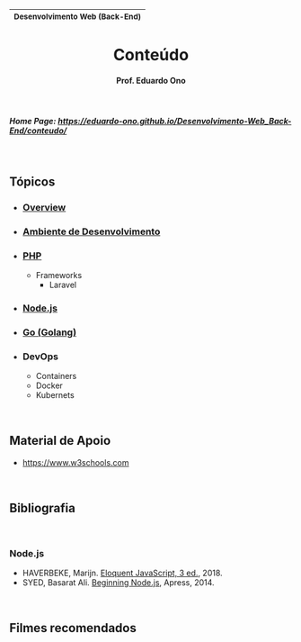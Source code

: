 | <sup>Desenvolvimento Web (Back-End)</sup> |
| --- |

<h1 align="center">Conteúdo</h1>

<h4 align="center">Prof. Eduardo Ono</h4>

&nbsp;

##### Home Page: https://eduardo-ono.github.io/Desenvolvimento-Web_Back-End/conteudo/

&nbsp;

## Tópicos

* ### [Overview](./00-overview)

* ### [Ambiente de Desenvolvimento](./01-ambiente-de-desenvolvimento)

* ### [PHP](./03-php)

  * Frameworks
    * Laravel

* ### [Node.js](./04-nodejs)

* ### [Go (Golang)](./07-golang)

* ### DevOps

  * Containers
  * Docker
  * Kubernets

&nbsp;

## Material de Apoio

- https://www.w3schools.com

<br>

## Bibliografia

<br>

### Node.js

* HAVERBEKE, Marijn. [Eloquent JavaScript, 3 ed.](https://archive.org/details/2018eloquentjavascript), 2018.
* SYED, Basarat Ali. [Beginning Node.js](https://archive.org/details/beginning-nodejs-apress-2014), Apress, 2014.

<br>

## Filmes recomendados
